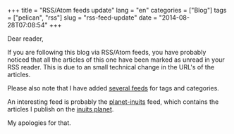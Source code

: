 +++
title = "RSS/Atom feeds update"
lang = "en"
categories = ["Blog"]
tags = ["pelican", "rss"]
slug = "rss-feed-update"
date = "2014-08-28T07:08:54"
+++

Dear reader,

If you are following this blog via RSS/Atom feeds, you have probably noticed that
all the articles of this one have been marked as unread in your RSS reader. This is
due to an small technical change in the URL's of the articles.

Please also note that I have added [several feeds](http://roidelapluie.be/feeds/) for tags and categories.

An interesting feed is probably the [planet-inuits](http://roidelapluie.be/feeds/planet-inuits.tag.atom.xml) feed, which contains the articles I publish on the [inuits planet](https://inuits.eu/blog/).

My apologies for that.
